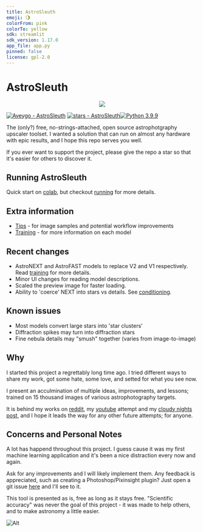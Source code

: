 ```yaml
---
title: AstroSleuth
emoji: 🌖
colorFrom: pink
colorTo: yellow
sdk: streamlit
sdk_version: 1.17.0
app_file: app.py
pinned: false
license: gpl-2.0
---
```


# AstroSleuth

<p align="center">
  <img src="results/gui.png">
</p>

[![Aveygo - AstroSleuth](https://img.shields.io/static/v1?label=Aveygo&message=AstroSleuth&color=black&logo=github)](https://github.com/Aveygo/AstroSleuth "Go to GitHub repo")
[![stars - AstroSleuth](https://img.shields.io/github/stars/Aveygo/AstroSleuth?style=social)](https://github.com/Aveygo/AstroSleuth)[![Python 3.9.9](https://img.shields.io/badge/python-3.9.9-black.svg)](https://www.python.org/downloads/release/python-399/)

The (only?) free, no-strings-attached, open source astrophotgraphy upscaler toolset. I wanted a solution that can run on almost any hardware with epic results, and I hope this repo serves you well.

If you ever want to support the project, please give the repo a star so that it's easier for others to discover it.

## Running AstroSleuth
Quick start on [colab](https://colab.research.google.com/drive/1LxiNsnokF-6OmICSxWNvTeFEEZvRM2Lp?usp=sharing), but checkout [running](results/running.md) for more details.

## Extra information

 - [Tips](results/tips.md) - for image samples and potential workflow improvements 
 - [Training](results/training.md) - for more information on each model

## Recent changes

 - AstroNEXT and AstroFAST models to replace V2 and V1 respectively. Read [training](results/training.md) for more details.
 - Minor UI changes for reading model descriptions.
 - Scaled the preview image for faster loading.
 - Ability to 'coerce' NEXT into stars vs details. See [conditioning](results/conditioning.md). 

## Known issues

 - Most models convert large stars into 'star clusters'
 - Diffraction spikes may turn into diffraction stars
 - Fine nebula details may "smush" together (varies from image-to-image)

## Why

I started this project a regrettably long time ago. I tried different ways to share my work, got some hate, some love, and setted for what you see now.

I present an acculmination of multiple ideas, improvements, and lessons; trained on 15 thousand images of various astrophotography targets. 

It is behind my works on [reddit](https://www.reddit.com/user/CodingCoda), my [youtube](https://www.youtube.com/channel/UCHode4WV0hteze-ZDEG5atQ) attempt and my [cloudy nights post](https://www.cloudynights.com/topic/816869-astrosleuth-image-denoiser-upscaler/), and I hope it leads the way for any other future attempts; for anyone.

## Concerns and Personal Notes

A lot has happend throughout this project. I guess cause it was my first machine learning application and it's been a nice distraction every now and again.

Ask for any improvements and I will likely implement them. Any feedback is appreciated, such as creating a Photoshop/Pixinsight plugin? Just open a git issue [here](https://github.com/Aveygo/AstroSleuth/issues) and I'll see to it.

This tool is presented as is, free as long as it stays free. "Scientific accuracy" was never the goal of this project - it was made to help others, and to make astronomy a little easier. 

<!--
Hi there, if you are reading this, then maybe you are interested in helping out. Make your changes, create a pull request, and I'll see to it.
-->

<!--Analytics-->
![Alt](https://repobeats.axiom.co/api/embed/dbcc73880aef11e4e7f6f0ae8c8f22557ea67e21.svg "Repobeats analytics image")

<!--git push hf HEAD:main-->